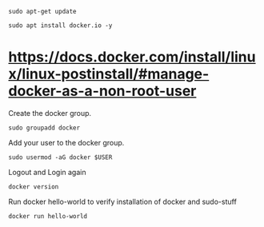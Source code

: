 
```
sudo apt-get update 
```

```
sudo apt install docker.io -y
```

# https://docs.docker.com/install/linux/linux-postinstall/#manage-docker-as-a-non-root-user 

Create the docker group.
```
sudo groupadd docker
```

Add your user to the docker group.
```
sudo usermod -aG docker $USER
```

Logout and Login again
```
docker version
```

Run docker hello-world to verify installation of docker and sudo-stuff
```
docker run hello-world
```

